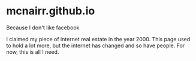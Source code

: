 # mcnairr.github.io
Because I don't like facebook

I claimed my piece of internet real estate in the year 2000.  This page used to hold a lot more, but the internet has changed and so have people.
For now, this is all I need.
